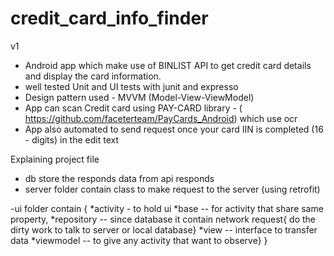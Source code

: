 # credit_card_info_finder
v1
* Android app which make use of  BINLIST API  to get credit card details and display the card information.
* well tested Unit and UI tests with junit and expresso  
* Design pattern used - MVVM (Model-View-ViewModel) 
* App can scan Credit card using PAY-CARD library - ( https://github.com/faceterteam/PayCards_Android) which use ocr
* App also automated to send request once your card IIN is completed (16 - digits) in the edit text

Explaining project file
- db store the responds data from api responds
- server folder contain class to make request to the server (using retrofit)

-ui folder contain { *activity - to hold ui
                   *base    -- for activity that share same property,
                   *repository  -- since database it contain network request{ do the dirty work to talk to server or local database}
                   *view   -- interface to transfer data
                   *viewmodel -- to give any activity that want to observe}
}
